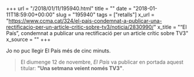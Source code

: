 +++
url = "/2018/01/11/195940.html"
title = ""
date = "2018-01-11T18:59:00+00:00"
slug = "195940"
tags = ["retalls"]
x_url = "https://www.ccma.cat/324/el-pais-condemnat-a-publicar-una-rectificacio-per-un-article-critic-sobre-tv3/noticia/2830990/"
x_title = "“El País”, condemnat a publicar una rectificació per un article crític sobre TV3"
x_source = ""
+++

Jo no puc llegir El País més de cinc minuts.

> El diumenge 12 de novembre, *El País* va publicar en portada aquest titular: **"Una setmana veient només TV3"**.